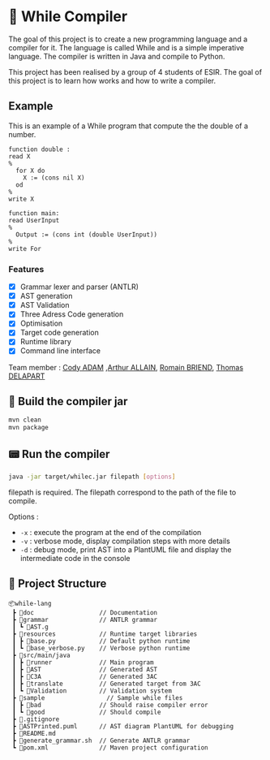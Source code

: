 # 🧱 While Compiler

The goal of this project is to create a new programming language and a compiler for it. The language is called While and is a simple imperative language. The compiler is written in Java and compile to Python.

This project has been realised by a group of 4 students of ESIR. The goal of this project is to learn how works and how to write a compiler.

## Example

This is an example of a While program that compute the the double of a number.

```
function double : 
read X 
%
  for X do 
    X := (cons nil X) 
  od 
% 
write X

function main:
read UserInput
%
  Output := (cons int (double UserInput))
%
write For
```

### Features

- [x] Grammar lexer and parser (ANTLR)
- [x] AST generation
- [x] AST Validation
- [x] Three Adress Code generation
- [x] Optimisation
- [x] Target code generation
- [x] Runtime library
- [x] Command line interface   

Team member : [Cody ADAM](https://github.com/CodyAdam) ,[Arthur ALLAIN](https://github.com/Pataubeur), [Romain BRIEND](https://github.com/yami2200), [Thomas DELAPART](https://github.com/Thomega35)

## 🔨 Build the compiler jar

```bash
mvn clean
mvn package
```

## 📟 Run the compiler

```bash
java -jar target/whilec.jar filepath [options]
```

filepath is required. The filepath correspond to the path of the file to compile.

Options :

* `-x` : execute the program at the end of the compilation
* `-v` : verbose mode, display compilation steps with more details
* `-d` : debug mode, print AST into a PlantUML file and display the intermediate code in the console

## 📂 Project Structure

```
📦while-lang
 ┣ 📂doc                  // Documentation
 ┣ 📂grammar              // ANTLR grammar
 ┃ ┗ 📜AST.g
 ┣ 📂resources            // Runtime target libraries
 ┃ ┣ 📜base.py            // Default python runtime
 ┃ ┗ 📜base_verbose.py    // Verbose python runtime
 ┣ 📂src/main/java
 ┃ ┣ 📂runner             // Main program
 ┃ ┣ 📂AST                // Generated AST
 ┃ ┣ 📂C3A                // Generated 3AC 
 ┃ ┣ 📂translate          // Generated target from 3AC
 ┃ ┗ 📂Validation         // Validation system
 ┣ 📂sample                 // Sample while files
 ┃ ┣ 📂bad                // Should raise compiler error
 ┃ ┗ 📂good               // Should compile
 ┣ 📜.gitignore
 ┣ 📜ASTPrinted.puml      // AST diagram PlantUML for debugging
 ┣ 📜README.md
 ┣ 📜generate_grammar.sh  // Generate ANTLR grammar
 ┗ 📜pom.xml              // Maven project configuration
```